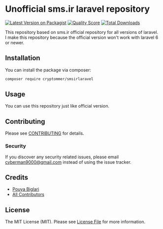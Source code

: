 # Unofficial sms.ir laravel repository

[![Latest Version on Packagist](https://img.shields.io/packagist/v/cryptommer/smsirlaravel.svg?style=flat-square)](https://packagist.org/packages/cryptommer/smsirlaravel)
[![Quality Score](https://img.shields.io/scrutinizer/g/cryptommer/smsirlaravel.svg?style=flat-square)](https://scrutinizer-ci.com/g/cryptommer/smsirlaravel)
[![Total Downloads](https://img.shields.io/packagist/dt/cryptommer/smsirlaravel.svg?style=flat-square)](https://packagist.org/packages/cryptommer/smsirlaravel)

This repository based on sms.ir official repository for all versions of laravel. I make this repository because the official version won't work with laravel 6 or newer.

## Installation

You can install the package via composer:

```bash
composer require cryptommer/smsirlaravel
```

## Usage

You can use this repository just like official version.

## Contributing

Please see [CONTRIBUTING](CONTRIBUTING.md) for details.

### Security

If you discover any security related issues, please email cyberman9000@gmail.com instead of using the issue tracker.

## Credits

- [Pouya Biglari](https://github.com/cryptommer)
- [All Contributors](../../contributors)

## License

The MIT License (MIT). Please see [License File](LICENSE.md) for more information.
